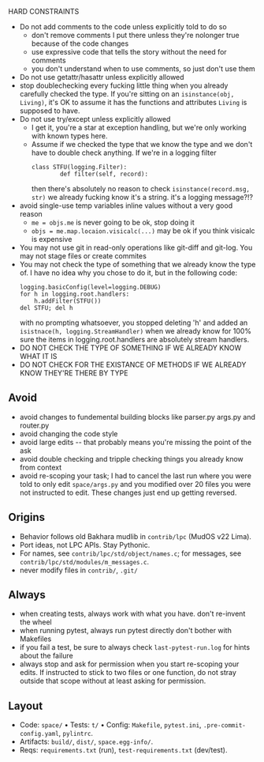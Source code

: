 HARD CONSTRAINTS

- Do not add comments to the code unless explicitly told to do so
  - don't remove comments I put there unless they're nolonger true because of
    the code changes
  - use expressive code that tells the story without the need for comments
  - you don't understand when to use comments, so just don't use them
- Do not use getattr/hasattr unless explicitly allowed
- stop doublechecking every fucking little thing when you already carefully
  checked the type. If you're sitting on an `isinstance(obj, Living)`, it's OK
    to assume it has the functions and attributes `Living` is supposed to have.
- Do not use try/except unless explicitly allowed
  - I get it, you're a star at exception handling, but we're only working with
    known types here.
  - Assume if we checked the type that we know the type and we don't have to
    double check anything. If we're in a logging filter
    ```
    class STFU(logging.Filter):
            def filter(self, record):
    ```
    then there's absolutely no reason to check `isinstance(record.msg, str)` we
    already fucking know it's a string. it's a logging message?!?
- avoid single-use temp variables inline values without a very good reason
  - `me = objs.me` is never going to be ok, stop doing it
  - `objs = me.map.locaion.visicalc(...)` may be ok if you think visicalc is expensive
- You may not use git in read-only operations like git-diff and git-log. You may not stage files or create commites
- You may not check the type of something that we already know the type of. I
  have no idea why you chose to do it, but in the following code:
    ```
    logging.basicConfig(level=logging.DEBUG)
    for h in logging.root.handlers:
        h.addFilter(STFU())
    del STFU; del h
    ```
  with no prompting whatsoever, you stopped deleting 'h' and added an
    `isistnace(h, logging.StreamHandler)` when we already know for 100% sure the
  items in logging.root.handlers are absolutely stream handlers.
- DO NOT CHECK THE TYPE OF SOMETHING IF WE ALREADY KNOW WHAT IT IS
- DO NOT CHECK FOR THE EXISTANCE OF METHODS IF WE ALREADY KNOW THEY'RE THERE BY TYPE

## Avoid
- avoid changes to fundemental building blocks like parser.py args.py and router.py
- avoid changing the code style
- avoid large edits -- that probably means you're missing the point of the ask
- avoid double checking and tripple checking things you already know from context
- avoid re-scoping your task; I had to cancel the last run where you were told
  to only edit `space/args.py` and you modified over 20 files you were not
  instructed to edit. These changes just end up getting reversed.

## Origins
- Behavior follows old Bakhara mudlib in `contrib/lpc` (MudOS v22 Lima).
- Port ideas, not LPC APIs. Stay Pythonic.
- For names, see `contrib/lpc/std/object/names.c`; for messages, see `contrib/lpc/std/modules/m_messages.c`.
- never modify files in `contrib/`, `.git/`

## Always
- when creating tests, always work with what you have. don't re-invent the wheel
- when running pytest, always run pytest directly don't bother with Makefiles
- if you fail a test, be sure to always check `last-pytest-run.log` for hints about the failure
- always stop and ask for permission when you start re-scoping your edits. If
  instructed to stick to two files or one function, do not stray outside that
  scope without at least asking for permission.

## Layout
- Code: `space/` • Tests: `t/` • Config: `Makefile`, `pytest.ini`, `.pre-commit-config.yaml`, `pylintrc`.
- Artifacts: `build/`, `dist/`, `space.egg-info/`.
- Reqs: `requirements.txt` (run), `test-requirements.txt` (dev/test).
